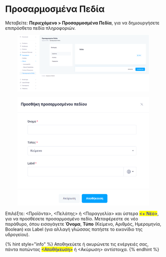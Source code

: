 # Προσαρμοσμένα Πεδία

Μεταβείτε: **Περιεχόμενο > Προσαρμοσμένα Πεδία**, για να δημιουργήσετε επιπρόσθετα πεδία πληροφοριών.&#x20;



<div>

<figure><img src="../.gitbook/assets/ScreenHunter 69 (1).png" alt=""><figcaption></figcaption></figure>

 

<figure><img src="../.gitbook/assets/ScreenHunter 70.png" alt=""><figcaption></figcaption></figure>

</div>

Επιλέξτε: <Προϊόντα>, <Πελάτης> ή <Παραγγελία> και ύστερα <mark style="color:blue;"><+ Νέο></mark>, για να προσθέσετε προσαρμοσμένο πεδίο. Μεταφέρεστε σε νέο παράθυρο, όπου εισαγάγετε **Όνομα**, **Τύπο** (Κείμενο, Αριθμός, Ημερομηνία, Boolean) και Label (για αλλαγή γλώσσας πατήστε το εικονίδιο της υδρογείου).

{% hint style="info" %}
Αποθηκεύετε ή ακυρώνετε τις ενέργειές σας, πάντα πατώντας <mark style="color:blue;"><Αποθήκευση></mark> ή <Ακύρωση> αντίστοιχα.
{% endhint %}
